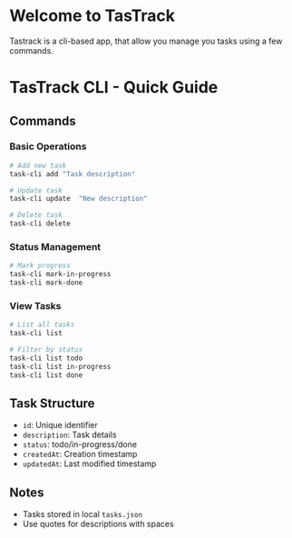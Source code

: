 # Welcome to TasTrack
Tastrack is a cli-based app, that allow you manage you tasks using a few commands.
# TasTrack CLI - Quick Guide

## Commands

### Basic Operations
```bash
# Add new task
task-cli add "Task description"

# Update task
task-cli update  "New description"

# Delete task
task-cli delete 
```

### Status Management
```bash
# Mark progress
task-cli mark-in-progress 
task-cli mark-done 
```

### View Tasks
```bash
# List all tasks
task-cli list

# Filter by status
task-cli list todo
task-cli list in-progress
task-cli list done
```

## Task Structure
- `id`: Unique identifier
- `description`: Task details
- `status`: todo/in-progress/done
- `createdAt`: Creation timestamp
- `updatedAt`: Last modified timestamp

## Notes
- Tasks stored in local `tasks.json`
- Use quotes for descriptions with spaces